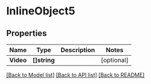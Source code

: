 # InlineObject5

## Properties

Name | Type | Description | Notes
------------ | ------------- | ------------- | -------------
**Video** | **[]string** |  | [optional] 

[[Back to Model list]](../README.md#documentation-for-models) [[Back to API list]](../README.md#documentation-for-api-endpoints) [[Back to README]](../README.md)


